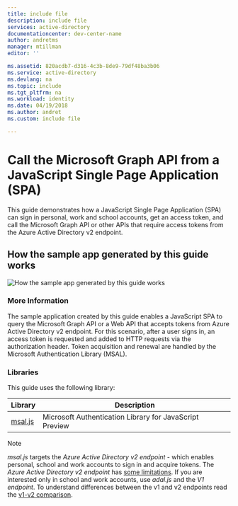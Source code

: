 ```yaml
---
title: include file
description: include file
services: active-directory
documentationcenter: dev-center-name
author: andretms
manager: mtillman
editor: ''

ms.assetid: 820acdb7-d316-4c3b-8de9-79df48ba3b06
ms.service: active-directory
ms.devlang: na
ms.topic: include
ms.tgt_pltfrm: na
ms.workload: identity
ms.date: 04/19/2018
ms.author: andret
ms.custom: include file 

---
```


# Call the Microsoft Graph API from a JavaScript Single Page Application (SPA)

This guide demonstrates how a JavaScript Single Page Application (SPA) can sign in personal, work and school accounts, get an access token, and call the Microsoft Graph API or other APIs that require access tokens from the Azure Active Directory v2 endpoint.

## How the sample app generated by this guide works

![How the sample app generated by this guide works](media/active-directory-develop-guidedsetup-javascriptspa-introduction/javascriptspa-intro.png)

<!--start-collapse-->
### More Information

The sample application created by this guide enables a JavaScript SPA to query the Microsoft Graph API or a Web API that accepts tokens from Azure Active Directory v2 endpoint. For this scenario, after a user signs in, an access token is requested and added to HTTP requests via the authorization header. Token acquisition and renewal are handled by the Microsoft Authentication Library (MSAL).

<!--end-collapse-->

<!--start-collapse-->
### Libraries

This guide uses the following library:

|Library|Description|
|---|---|
|[msal.js](https://github.com/AzureAD/microsoft-authentication-library-for-js)|Microsoft Authentication Library for JavaScript Preview|

> [!NOTE]
> *msal.js* targets the *Azure Active Directory v2 endpoint* - which enables personal, school and work accounts to sign in and acquire tokens. The *Azure Active Directory v2 endpoint* has [some limitations](..\articles\active-directory\develop\active-directory-v2-limitations.md). If you are interested only in school and work accounts, use *adal.js* and the *V1 endpoint*. 
> To understand differences between the v1 and v2 endpoints read the [v1-v2 comparison](..\articles\active-directory\develop\active-directory-v2-compare.md).

<!--end-collapse-->
